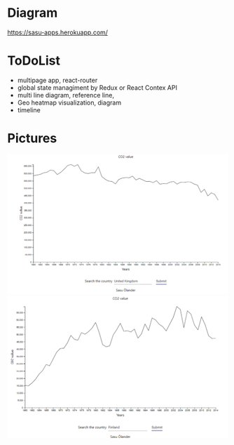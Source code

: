 
# Diagram
https://sasu-apps.herokuapp.com/

# ToDoList
* multipage app, react-router
* global state managiment by Redux or React Contex API
* multi line diagram, reference line,
* Geo heatmap visualization, diagram
* timeline

# Pictures
![example](./picture.PNG)
![example](./picture2.PNG)
